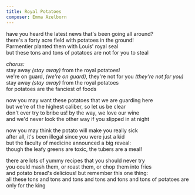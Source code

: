 ```yaml
---
title: Royal Potatoes
composer: Emma Azelborn
---
```


have you heard the latest news that's been going all around?  
there's a forty acre field with potatoes in the ground!  
Parmentier planted them with Louis' royal seal  
but these tons and tons of potatoes are not for you to steal  

_chorus:_  
stay away _(stay away)_ from the royal potatoes!  
we're on guard, _(we're on guard),_ they're not for you _(they're not for you)_  
stay away _(stay away)_ from the royal potatoes  
for potatoes are the fanciest of foods  

now you may want these potatoes that we are guarding here  
but we're of the highest caliber, so let us be clear  
don't ever try to bribe us! by the way, we love our wine  
and we'd never look the other way if you slipped in at night   

now you may think the potato will make you really sick  
after all, it's been illegal since you were just a kid  
but the faculty of medicine announced a big reveal:  
though the leafy greens are toxic, the tubers are a meal!  

there are lots of yummy recipes that you should never try  
you could mash them, or roast them, or chop them into fries  
and potato bread's delicious! but remember this one thing:  
all these tons and tons and tons and tons and tons and tons of potatoes are only for the king  